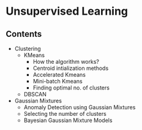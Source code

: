 # Unsupervised Learning

## Contents
* Clustering
  * KMeans
    * How the algorithm works?
    * Centroid intialization methods
    * Accelerated Kmeans
    * Mini-batch Kmeans
    * Finding optimal no. of clusters
  * DBSCAN
* Gaussian Mixtures
  * Anomaly Detection using Gaussian Mixtures
  * Selecting the number of clusters
  * Bayesian Gaussian Mixture Models
